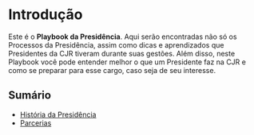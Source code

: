 # Introdução
Este é o **Playbook da Presidência**. Aqui serão encontradas não só os Processos da Presidência, assim como dicas e aprendizados que Presidentes da CJR tiveram durante suas gestões. Além disso, neste Playbook você pode entender melhor o que um Presidente faz na CJR e como se preparar para esse cargo, caso seja de seu interesse.

## Sumário
+ [História da Presidência](./historico-gestoes.md)
+ [Parcerias](./parcerias.md)